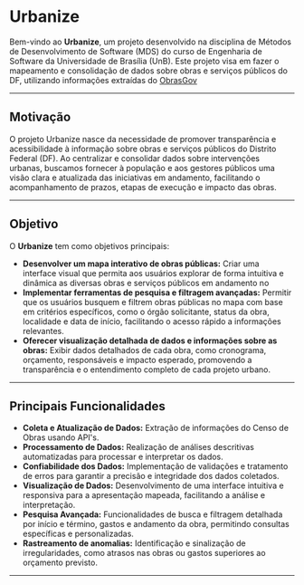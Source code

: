 # Urbanize

Bem-vindo ao **Urbanize**, um projeto desenvolvido na disciplina de Métodos de Desenvolvimento de Software (MDS) do curso de Engenharia de Software da Universidade de Brasília (UnB). Este projeto visa em fazer o mapeamento e consolidação de dados sobre obras e serviços públicos do DF, utilizando informações extraídas do [ObrasGov](https://obrasgov.sistema.gov.br/cipi-frontend/pesquisa-aberta-projetos)

---

## Motivação 

O projeto Urbanize nasce da necessidade de promover transparência e acessibilidade à informação sobre obras e serviços públicos do Distrito Federal (DF). Ao centralizar e consolidar dados sobre intervenções urbanas, buscamos fornecer à população e aos gestores públicos uma visão clara e atualizada das iniciativas em andamento, facilitando o acompanhamento de prazos, etapas de execução e impacto das obras.

---

## Objetivo

O **Urbanize** tem como objetivos principais:

- **Desenvolver um mapa interativo de obras públicas:** Criar uma interface visual que permita aos usuários explorar de forma intuitiva e dinâmica as diversas obras e serviços públicos em andamento no
- **Implementar ferramentas de pesquisa e filtragem avançadas:** Permitir que os usuários busquem e filtrem obras públicas no mapa com base em critérios específicos, como o órgão solicitante, status da obra, localidade e data de início, facilitando o acesso rápido a informações relevantes.
- **Oferecer visualização detalhada de dados e informações sobre as obras:** Exibir dados detalhados de cada obra, como cronograma, orçamento, responsáveis e impacto esperado, promovendo a transparência e o entendimento completo de cada projeto urbano.

---

## Principais Funcionalidades

- **Coleta e Atualização de Dados:** Extração de informações do Censo de Obras usando API's.
- **Processamento de Dados:** Realização de análises descritivas automatizadas para processar e interpretar os dados.
- **Confiabilidade dos Dados:** Implementação de validações e tratamento de erros para garantir a precisão e integridade dos dados coletados.
- **Visualização de Dados:** Desenvolvimento de uma interface intuitiva e responsiva para a apresentação mapeada, facilitando a análise e interpretação.
- **Pesquisa Avançada:** Funcionalidades de busca e filtragem detalhada por início e término, gastos e andamento da obra, permitindo consultas específicas e personalizadas.
- **Rastreamento de anomalias:** Identificação e sinalização de irregularidades, como atrasos nas obras ou gastos superiores ao orçamento previsto.


---


